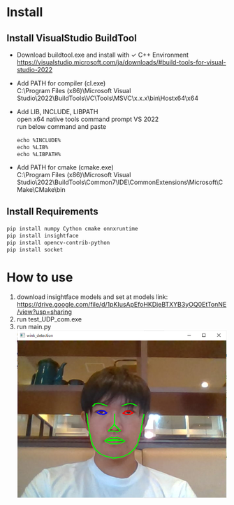 # Install 
## Install VisualStudio BuildTool
* Download buildtool.exe and install with ✓ C++ Environment  
https://visualstudio.microsoft.com/ja/downloads/#build-tools-for-visual-studio-2022

* Add PATH for compiler (cl.exe)  
C:\Program Files (x86)\Microsoft Visual Studio\2022\BuildTools\VC\Tools\MSVC\x.x.x\bin\Hostx64\x64

* Add LIB, INCLUDE, LIBPATH  
open x64 native tools command prompt VS 2022  
run below command and paste  
    ```
    echo %INCLUDE%  
    echo %LIB%  
    echo %LIBPATH%  
    ```

* Add PATH for cmake (cmake.exe)  
C:\Program Files (x86)\Microsoft Visual Studio\2022\BuildTools\Common7\IDE\CommonExtensions\Microsoft\CMake\CMake\bin

## Install Requirements
```commandline
pip install numpy Cython cmake onnxruntime
pip install insightface
pip install opencv-contrib-python
pip install socket
```

# How to use
1. download insightface models and set at models
    link: https://drive.google.com/file/d/1pKIusApEfoHKDjeBTXYB3yOQ0EtTonNE/view?usp=sharing
2. run test_UDP_com.exe
3. run main.py
![img.png](readme/img.png)
